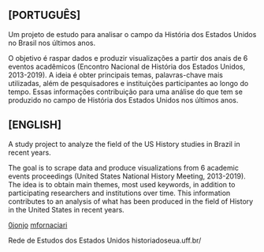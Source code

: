 ## [PORTUGUÊS]

Um projeto de estudo para analisar o campo da História dos Estados Unidos no Brasil nos últimos anos.

O objetivo é raspar dados e produzir visualizações a partir dos anais de 6 eventos acadêmicos (Encontro Nacional de História dos Estados Unidos, 2013-2019).
A ideia é obter principais temas, palavras-chave mais utilizadas, além de pesquisadores e instituições participantes ao longo do tempo. 
Essas informações contribuição para uma análise do que tem se produzido no campo de História dos Estados Unidos nos últimos anos.

## [ENGLISH] 

A study project to analyze the field of the US History studies in Brazil in recent years.

The goal is to scrape data and produce visualizations from  6 academic events proceedings (United States National History Meeting, 2013-2019).
The idea is to obtain main themes, most used keywords, in addition to participating researchers and institutions over time.
This information contributes to an analysis of what has been produced in the field of History in the United States in recent years.

[0jonjo](https://github.com/0jonjo) [mfornaciari](https://github.com/mfornaciari)

Rede de Estudos dos Estados Unidos
historiadoseua.uff.br/
